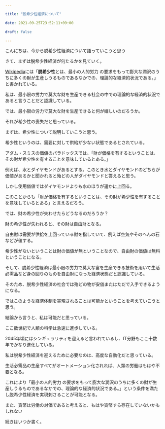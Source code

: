 ```yaml
---

title: "脱希少性経済について"

date: 2021-09-25T23:52:11+09:00

draft: false

---
```


こんにちは、今から脱希少性経済について語っていこうと思う



さて、まずは脱希少性経済が何たるかを見ていく。



[Wikipedia](https://ja.wikipedia.org/wiki/%E8%84%B1%E5%B8%8C%E5%B0%91%E6%80%A7%E7%B5%8C%E6%B8%88)には「**脱希少性**とは、最小の人的労力 の要求をもって膨大な潤沢のうちに多くの財が生産しうるものであるなかでの、理論的な経済的状況である。」と書かれている。



私は、最小限の労力で莫大な財を生産できる社会の中での理論的な経済的状況であると言うことだと認識している。



では、最小限の労力で莫大な財を生産できると何が嬉しいのだろうか。



それが希少性の喪失だと思っている。



まずは、希少性について説明していこうと思う。



希少性というのは、需要に対して供給が少ない状態であるとされている。



アダム・スミスの価値のパラドックスでは、「財が価格を有するということは、その財が希少性を有することを意味しているとある。」



例えば、水とダイヤモンドがあるとする。このとき水とダイヤモンドのどちらが価値があるかと聞かれると殆どの人がダイヤモンドと答えると思う。



しかし使用価値ではダイヤモンドよりも水のほうが遥かに上回る。



このことからも「財が価格を有するということは、その財が希少性を有することを意味しているとある」と言えるだろう。



では、財の希少性が失わせたらどうなるのだろうか？



財の希少性が失われると、その財は自由財となる。



自由財は需要が供給を上回っている財を指していて、例えば空気やそのへんの石などが値する。



希少性がないということは財の価値が無ということなので、自由財の価値は無料ということになる。



そして、脱希少性経済は最小限の労力で莫大な富を生産できる技術を用いて生活必需品など身の回りのものを自由財になった経済状態だと認識している。



そのため、脱希少性経済の社会では殆どの物が安価またはただで入手できるようになる。



ではこのような経済体制を実現されることは可能かということを考えていこうと思う。



結論から言うと、私は可能だと思っている。



ここ数世紀で人類の科学は急速に進歩している。



2045年頃にはシンギュラリティを迎えると言われているし、IT分野もここ十数年でかなり進化している。



私は脱希少性経済を迎えるために必要なのは、高度な自動化だと思っている。



生活必需品の生産すべてがオートメーション化されれば、人類の労働はもはや不要となる。



これにより「最小の人的労力 の要求をもって膨大な潤沢のうちに多くの財が生産しうるものであるなかでの、理論的な経済的状況である。」という条件を満たし脱希少性経済を実現刺さることが可能となる。



また、貨幣は労働の対価であると考えると、もはや貨幣すら存在していないかもしれない



続きはいつか書く。